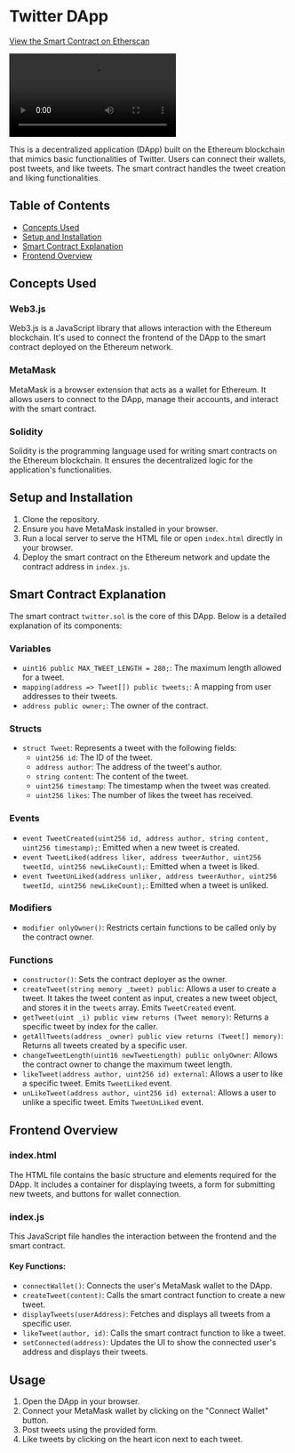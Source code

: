 # Twitter DApp

[View the Smart Contract on Etherscan](https://sepolia.etherscan.io/address/0x26fd42F1566618616b16b72def09d0940174206c#readContract)

![Video](demo.mp4)

This is a decentralized application (DApp) built on the Ethereum blockchain that mimics basic functionalities of Twitter. Users can connect their wallets, post tweets, and like tweets. The smart contract handles the tweet creation and liking functionalities.

## Table of Contents

- [Concepts Used](#concepts-used)
- [Setup and Installation](#setup-and-installation)
- [Smart Contract Explanation](#smart-contract-explanation)
- [Frontend Overview](#frontend-overview)

## Concepts Used

### Web3.js

Web3.js is a JavaScript library that allows interaction with the Ethereum blockchain. It's used to connect the frontend of the DApp to the smart contract deployed on the Ethereum network.

### MetaMask

MetaMask is a browser extension that acts as a wallet for Ethereum. It allows users to connect to the DApp, manage their accounts, and interact with the smart contract.

### Solidity

Solidity is the programming language used for writing smart contracts on the Ethereum blockchain. It ensures the decentralized logic for the application's functionalities.

## Setup and Installation

1. Clone the repository.
2. Ensure you have MetaMask installed in your browser.
3. Run a local server to serve the HTML file or open `index.html` directly in your browser.
4. Deploy the smart contract on the Ethereum network and update the contract address in `index.js`.

## Smart Contract Explanation

The smart contract `twitter.sol` is the core of this DApp. Below is a detailed explanation of its components:

### Variables

- `uint16 public MAX_TWEET_LENGTH = 280;`: The maximum length allowed for a tweet.
- `mapping(address => Tweet[]) public tweets;`: A mapping from user addresses to their tweets.
- `address public owner;`: The owner of the contract.

### Structs

- `struct Tweet`: Represents a tweet with the following fields:
  - `uint256 id`: The ID of the tweet.
  - `address author`: The address of the tweet's author.
  - `string content`: The content of the tweet.
  - `uint256 timestamp`: The timestamp when the tweet was created.
  - `uint256 likes`: The number of likes the tweet has received.

### Events

- `event TweetCreated(uint256 id, address author, string content, uint256 timestamp);`: Emitted when a new tweet is created.
- `event TweetLiked(address liker, address tweerAuthor, uint256 tweetId, uint256 newLikeCount);`: Emitted when a tweet is liked.
- `event TweetUnLiked(address unliker, address tweerAuthor, uint256 tweetId, uint256 newLikeCount);`: Emitted when a tweet is unliked.

### Modifiers

- `modifier onlyOwner()`: Restricts certain functions to be called only by the contract owner.

### Functions

- `constructor()`: Sets the contract deployer as the owner.
- `createTweet(string memory _tweet) public`: Allows a user to create a tweet. It takes the tweet content as input, creates a new tweet object, and stores it in the `tweets` array. Emits `TweetCreated` event.
- `getTweet(uint _i) public view returns (Tweet memory)`: Returns a specific tweet by index for the caller.
- `getAllTweets(address _owner) public view returns (Tweet[] memory)`: Returns all tweets created by a specific user.
- `changeTweetLength(uint16 newTweetLength) public onlyOwner`: Allows the contract owner to change the maximum tweet length.
- `likeTweet(address author, uint256 id) external`: Allows a user to like a specific tweet. Emits `TweetLiked` event.
- `unLikeTweet(address author, uint256 id) external`: Allows a user to unlike a specific tweet. Emits `TweetUnLiked` event.

## Frontend Overview

### index.html

The HTML file contains the basic structure and elements required for the DApp. It includes a container for displaying tweets, a form for submitting new tweets, and buttons for wallet connection.

### index.js

This JavaScript file handles the interaction between the frontend and the smart contract.

#### Key Functions:

- `connectWallet()`: Connects the user's MetaMask wallet to the DApp.
- `createTweet(content)`: Calls the smart contract function to create a new tweet.
- `displayTweets(userAddress)`: Fetches and displays all tweets from a specific user.
- `likeTweet(author, id)`: Calls the smart contract function to like a tweet.
- `setConnected(address)`: Updates the UI to show the connected user's address and displays their tweets.

## Usage

1. Open the DApp in your browser.
2. Connect your MetaMask wallet by clicking on the "Connect Wallet" button.
3. Post tweets using the provided form.
4. Like tweets by clicking on the heart icon next to each tweet.
